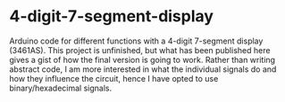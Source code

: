 # 4-digit-7-segment-display
Arduino code for different functions with a 4-digit 7-segment display (3461AS).
This project is unfinished, but what has been published here gives a gist of how the final version is going to work.
Rather than writing abstract code, I am more interested in what the individual signals do and how they influence the circuit, hence I have opted to use binary/hexadecimal signals.

